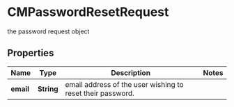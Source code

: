 

# CMPasswordResetRequest

the password request object

## Properties

| Name | Type | Description | Notes |
|------------ | ------------- | ------------- | -------------|
|**email** | **String** | email address of the user wishing to reset their password. |  |



